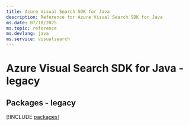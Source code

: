 ```yaml
---
title: Azure Visual Search SDK for Java
description: Reference for Azure Visual Search SDK for Java
ms.date: 07/18/2025
ms.topic: reference
ms.devlang: java
ms.service: visualsearch
---
```

# Azure Visual Search SDK for Java - legacy
## Packages - legacy
[!INCLUDE [packages](visual-search-index.md)]